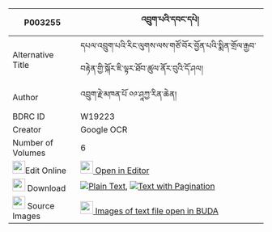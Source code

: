 |P003255|འབྲུག་པའི་དབང་དཔེ། 
| --- | --- 
|Alternative Title |དཔལ་འབྲུག་པའི་རིང་ལུགས་ལས་གཙོ་བོར་བྱོན་པའི་སྨིན་གྲོལ་རྒྱབ་བརྟེན་གྱི་སྐོར་ཇི་ལྟར་ཐོབ་ཚུལ་ནོར་བུའི་དོ་ཤལ།
|Author| འབྲུག་རྗེ་མཁན་པོ ༠༩་ཤཱཀྱ་རིན་ཆེན།
|BDRC ID | W19223
|Creator | Google OCR
|Number of Volumes| 6
|<img width="25" src="https://img.icons8.com/color/25/000000/edit-property.png">Edit Online| [<img width="25" src="https://avatars.githubusercontent.com/u/45091458?s=200&v=4"> Open in Editor](http://editor.openpecha.org/P003255)
|<img width="25" src="https://img.icons8.com/fluent/48/000000/download-2.png"/>  Download | [![](https://img.icons8.com/color/20/000000/txt.png)Plain Text](https://github.com/Openpecha/P003255/releases/download/v1/drukpa_i_wang_pe_plain_P003255.zip), [![](https://img.icons8.com/color/20/000000/txt.png)Text with Pagination](https://github.com/Openpecha/P003255/releases/download/v1/drukpa_i_wang_pe_pages_P003255.zip)
|<img width="25" src="https://img.icons8.com/plasticine/100/000000/pictures-folder.png"/>  Source Images | [<img width="25" src="https://library.bdrc.io/icons/BUDA-small.svg"> Images of text file open in BUDA](https://library.bdrc.io/show/bdr:W19223)